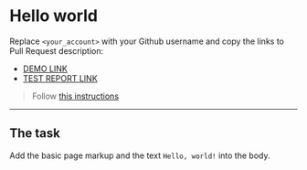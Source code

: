 # Hello world
Replace `<your_account>` with your Github username and copy the links to Pull Request description:
- [DEMO LINK](https://SavelovSerhii.github.io/layout_hello-world/)
- [TEST REPORT LINK](https://SavelovSerhii.github.io/layout_hello-world/report/html_report/)

> Follow [this instructions](https://github.com/mate-academy/layout_task-guideline#how-to-solve-the-layout-tasks-on-github)
___

## The task
Add the basic page markup and the text `Hello, world!` into the body.
